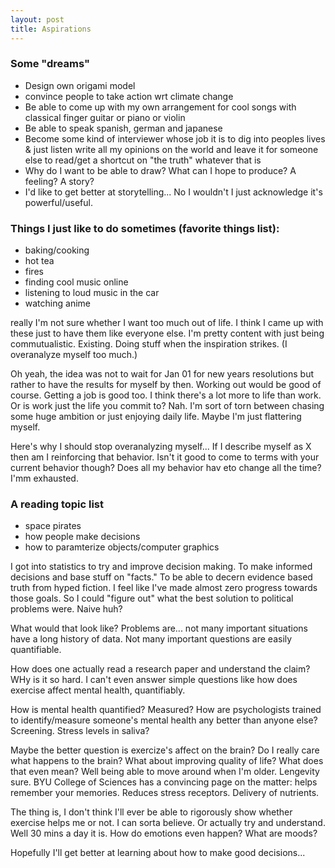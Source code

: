 ```yaml
---
layout: post
title: Aspirations
---
```

### Some "dreams" 

* Design own origami model
* convince people to take action wrt climate change
* Be able to come up with my own arrangement for cool songs with classical finger guitar or piano or violin
* Be able to speak spanish, german and japanese
* Become some kind of interviewer whose job it is to dig into peoples lives & just listen 
write all my opinions on the world and leave it for someone else to read/get a shortcut on "the truth" whatever that is 
* Why do I want to be able to draw? What can I hope to produce? A feeling? A story?
* I'd like to get better at storytelling... No I wouldn't I just acknowledge it's powerful/useful. 

### Things I just like to do sometimes (favorite things list):
* baking/cooking
* hot tea
* fires
* finding cool music online
* listening to loud music in the car
* watching anime


really I'm not sure whether I want too much out of life. I think I came up with these just to have them like everyone else. I'm pretty content with just being commutualistic. Existing. Doing stuff when the inspiration strikes. (I overanalyze myself too much.) 

Oh yeah, the idea was not to wait for Jan 01 for new years resolutions but rather to have the results for myself by then. Working out would be good of course. Getting a job is good too. I think there's a lot more to life than work. Or is work just the life you commit to? Nah. I'm sort of torn between chasing some huge ambition or just enjoying daily life. Maybe I'm just flattering myself. 

Here's why I should stop overanalyzing myself... If I describe myself as X then am I reinforcing that behavior. Isn't it good to come to terms with your current behavior though? Does all my behavior hav eto change all the time? I'mm exhausted. 

### A reading topic list
* space pirates
* how people make decisions
* how to paramterize objects/computer graphics


I got into statistics to try and improve decision making. To make informed decisions and base stuff on "facts." To be able to decern evidence based truth from hyped fiction. I feel like I've made almost zero progress towards those goals. So I could "figure out" what the best solution to political problems were. Naive huh?  

What would that look like? Problems are... not many important situations have a long history of data. Not many important questions are easily quantifiable. 

How does one actually read a research paper and understand the claim? WHy is it so hard. I can't even answer simple questions like how does exercise affect mental health, quantifiably. 

How is mental health quantified? Measured? How are psychologists trained to identify/measure someone's mental health any better than anyone else? Screening. Stress levels in saliva? 

Maybe the better question is exercize's affect on the brain? Do I really care what happens to the brain? What about improving quality of life? What does that even mean? 
Well being able to move around when I'm older. Lengevity sure. BYU College of Sciences has a convincing page on the matter: helps remember your memories. Reduces stress receptors. Delivery of nutrients. 

The thing is, I don't think I'll ever be able to rigorously show whether exercise helps me or not. I can sorta believe. Or actually try and understand. Well 30 mins a day it is. 
How do emotions even happen? What are moods? 

Hopefully I'll get better at learning about how to make good decisions...